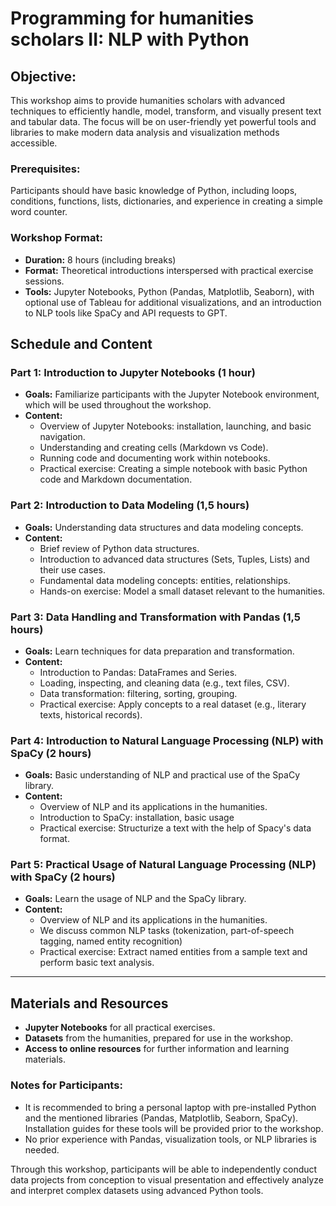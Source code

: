 # Programming for humanities scholars II: NLP with Python

## Objective:
This workshop aims to provide humanities scholars with advanced techniques to efficiently handle, model, transform, and visually present text and tabular data. The focus will be on user-friendly yet powerful tools and libraries to make modern data analysis and visualization methods accessible.

### Prerequisites:
Participants should have basic knowledge of Python, including loops, conditions, functions, lists, dictionaries, and experience in creating a simple word counter.

### Workshop Format:
- **Duration:** 8 hours (including breaks)
- **Format:** Theoretical introductions interspersed with practical exercise sessions.
- **Tools:** Jupyter Notebooks, Python (Pandas, Matplotlib, Seaborn), with optional use of Tableau for additional visualizations, and an introduction to NLP tools like SpaCy and API requests to GPT.

## Schedule and Content

### Part 1: Introduction to Jupyter Notebooks (1 hour)
- **Goals:** Familiarize participants with the Jupyter Notebook environment, which will be used throughout the workshop.
- **Content:**
  - Overview of Jupyter Notebooks: installation, launching, and basic navigation.
  - Understanding and creating cells (Markdown vs Code).
  - Running code and documenting work within notebooks.
  - Practical exercise: Creating a simple notebook with basic Python code and Markdown documentation.

### Part 2: Introduction to Data Modeling (1,5 hours)
- **Goals:** Understanding data structures and data modeling concepts.
- **Content:**
  - Brief review of Python data structures.
  - Introduction to advanced data structures (Sets, Tuples, Lists) and their use cases.
  - Fundamental data modeling concepts: entities, relationships.
  - Hands-on exercise: Model a small dataset relevant to the humanities.

### Part 3: Data Handling and Transformation with Pandas (1,5 hours)
- **Goals:** Learn techniques for data preparation and transformation.
- **Content:**
  - Introduction to Pandas: DataFrames and Series.
  - Loading, inspecting, and cleaning data (e.g., text files, CSV).
  - Data transformation: filtering, sorting, grouping.
  - Practical exercise: Apply concepts to a real dataset (e.g., literary texts, historical records).

### Part 4: Introduction to Natural Language Processing (NLP) with SpaCy (2 hours)
- **Goals:** Basic understanding of NLP and practical use of the SpaCy library.
- **Content:**
  - Overview of NLP and its applications in the humanities.
  - Introduction to SpaCy: installation, basic usage
  - Practical exercise: Structurize a text with the help of Spacy's data format.

### Part 5: Practical Usage of Natural Language Processing (NLP) with SpaCy (2 hours)
- **Goals:** Learn the usage of NLP and the SpaCy library.
- **Content:**
  - Overview of NLP and its applications in the humanities.
  - We discuss common NLP tasks (tokenization, part-of-speech tagging, named entity recognition)
  - Practical exercise: Extract named entities from a sample text and perform basic text analysis.

---

## Materials and Resources

- **Jupyter Notebooks** for all practical exercises.
- **Datasets** from the humanities, prepared for use in the workshop.
- **Access to online resources** for further information and learning materials.

### Notes for Participants:
- It is recommended to bring a personal laptop with pre-installed Python and the mentioned libraries (Pandas, Matplotlib, Seaborn, SpaCy). Installation guides for these tools will be provided prior to the workshop.
- No prior experience with Pandas, visualization tools, or NLP libraries is needed.

Through this workshop, participants will be able to independently conduct data projects from conception to visual presentation and effectively analyze and interpret complex datasets using advanced Python tools.

